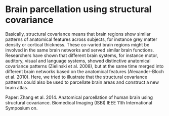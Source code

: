 # Brain parcellation using structural covariance


Basically, structural covariance means that brain regions show similar patterns of anatomical features across subjects, for instance grey matter density or cortical thickness. These co-varied brain regions might be involved in the same brain networks and served similar brain functions. Researchers have shown that different brain systems, for instance motor, auditory, visual and language systems, showed distinctive anatomical covariance patterns (Zielinski et al. 2008), but at the same time merged into different brain networks based on the anatomical features (Alexander-Bloch et al. 2010). Here, we tried to illustrate that the structural covariance patterns could also be used to parcellate brain areas and construct a new brain atlas.

Paper: Zhang et al. 2014. Anatomical parcellation of human brain using structural covariance. Biomedical Imaging (ISBI) IEEE 11th International Symposium on.
